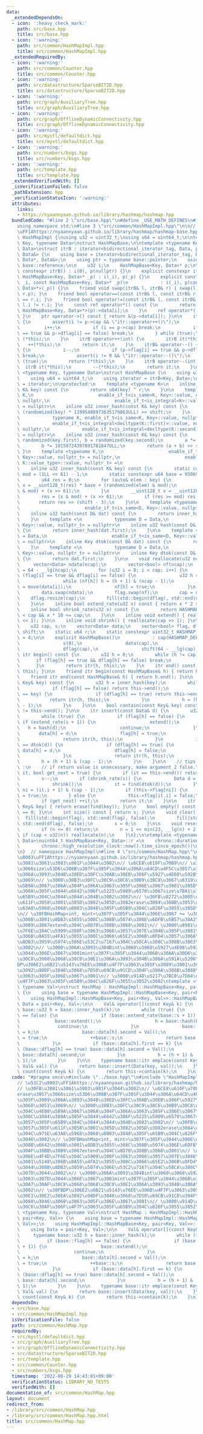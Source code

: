```yaml
---
data:
  _extendedDependsOn:
  - icon: ':heavy_check_mark:'
    path: src/base.hpp
    title: src/base.hpp
  - icon: ':warning:'
    path: src/common/HashMapImpl.hpp
    title: src/common/HashMapImpl.hpp
  _extendedRequiredBy:
  - icon: ':warning:'
    path: src/common/Counter.hpp
    title: src/common/Counter.hpp
  - icon: ':warning:'
    path: src/datastructure/SparseBIT2D.hpp
    title: src/datastructure/SparseBIT2D.hpp
  - icon: ':warning:'
    path: src/graph/AuxiliaryTree.hpp
    title: src/graph/AuxiliaryTree.hpp
  - icon: ':warning:'
    path: src/graph/OfflineDynamicConnectivity.hpp
    title: src/graph/OfflineDynamicConnectivity.hpp
  - icon: ':warning:'
    path: src/mystl/defaultdict.hpp
    title: src/mystl/defaultdict.hpp
  - icon: ':warning:'
    path: src/numbers/bsgs.hpp
    title: src/numbers/bsgs.hpp
  - icon: ':warning:'
    path: src/template.hpp
    title: src/template.hpp
  _extendedVerifiedWith: []
  _isVerificationFailed: false
  _pathExtension: hpp
  _verificationStatusIcon: ':warning:'
  attributes:
    links:
    - https://nyaannyaan.github.io/library/hashmap/hashmap.hpp
  bundledCode: "#line 2 \"src/base.hpp\"\n#define _USE_MATH_DEFINES\n#include <bits/stdc++.h>\n\
    using namespace std;\n#line 3 \"src/common/HashMapImpl.hpp\"\n\n// \u53C2\u8003\
    \uFF1Ahttps://nyaannyaan.github.io/library/hashmap/hashmap-base.hpp\nnamespace\
    \ HashMapImpl {\nusing u32 = uint32_t;\nusing u64 = uint64_t;\n\ntemplate <typename\
    \ Key, typename Data>\nstruct HashMapBase;\n\ntemplate <typename Key, typename\
    \ Data>\nstruct itrB : iterator<bidirectional_iterator_tag, Data, ptrdiff_t, Data*,\
    \ Data&> {\n    using base = iterator<bidirectional_iterator_tag, Data, ptrdiff_t,\
    \ Data*, Data&>;\n    using ptr = typename base::pointer;\n    using ref = typename\
    \ base::reference;\n\n    u32 i;\n    HashMapBase<Key, Data>* p;\n\n    explicit\
    \ constexpr itrB() : i(0), p(nullptr) {}\n    explicit constexpr itrB(u32 _i,\
    \ HashMapBase<Key, Data>* _p) : i(_i), p(_p) {}\n    explicit constexpr itrB(u32\
    \ _i, const HashMapBase<Key, Data>* _p)\n            : i(_i), p(const_cast<HashMapBase<Key,\
    \ Data>*>(_p)) {}\n    friend void swap(itrB& l, itrB& r) { swap(l.i, r.i), swap(l.p,\
    \ r.p); }\n    friend bool operator==(const itrB& l, const itrB& r) { return l.i\
    \ == r.i; }\n    friend bool operator!=(const itrB& l, const itrB& r) { return\
    \ l.i != r.i; }\n    const ref operator*() const {\n        return const_cast<const\
    \ HashMapBase<Key, Data>*>(p)->data[i];\n    }\n    ref operator*() { return p->data[i];\
    \ }\n    ptr operator->() const { return &(p->data[i]); }\n\n    itrB& operator++()\
    \ {\n        assert(i != p->cap && \"itr::operator++()\");\n        do {\n   \
    \         i++;\n            if (i == p->cap) break;\n            if (p->flag[i]\
    \ == true && p->dflag[i] == false) break;\n        } while (true);\n        return\
    \ (*this);\n    }\n    itrB operator++(int) {\n        itrB it(*this);\n     \
    \   ++(*this);\n        return it;\n    }\n    itrB& operator--() {\n        do\
    \ {\n            i--;\n            if (p->flag[i] == true && p->dflag[i] == false)\
    \ break;\n            assert(i != 0 && \"itr::operator--()\");\n        } while\
    \ (true);\n        return (*this);\n    }\n    itrB operator--(int) {\n      \
    \  itrB it(*this);\n        --(*this);\n        return it;\n    }\n};\n\ntemplate\
    \ <typename Key, typename Data>\nstruct HashMapBase {\n    using u32 = uint32_t;\n\
    \    using u64 = uint64_t;\n    using iterator = itrB<Key, Data>;\n    using itr\
    \ = iterator;\n\nprotected:\n    template <typename K>\n    inline u64 randomized(const\
    \ K& key) const {\n        return u64(key) ^ r;\n    }\n\n    template <typename\
    \ K,\n                        enable_if_t<is_same<K, Key>::value, nullptr_t> =\
    \ nullptr,\n                        enable_if_t<is_integral<K>::value, nullptr_t>\
    \ = nullptr>\n    inline u32 inner_hash(const K& key) const {\n        return\
    \ (randomized(key) * 11995408973635179863ULL) >> shift;\n    }\n    template <\n\
    \            typename K, enable_if_t<is_same<K, Key>::value, nullptr_t> = nullptr,\n\
    \            enable_if_t<is_integral<decltype(K::first)>::value, nullptr_t> =\
    \ nullptr,\n            enable_if_t<is_integral<decltype(K::second)>::value, nullptr_t>\
    \ = nullptr>\n    inline u32 inner_hash(const K& key) const {\n        u64 a =\
    \ randomized(key.first), b = randomized(key.second);\n        a *= 11995408973635179863ULL;\n\
    \        b *= 10150724397891781847ULL;\n        return (a + b) >> shift;\n   \
    \ }\n    template <typename K,\n                        enable_if_t<is_same<K,\
    \ Key>::value, nullptr_t> = nullptr,\n                        enable_if_t<is_integral<typename\
    \ K::value_type>::value, nullptr_t> =\n                                nullptr>\n\
    \    inline u32 inner_hash(const K& key) const {\n        static constexpr u64\
    \ mod = (1LL << 61) - 1;\n        static constexpr u64 base = 950699498548472943ULL;\n\
    \        u64 res = 0;\n        for (auto& elem : key) {\n            __uint128_t\
    \ x = __uint128_t(res) * base + (randomized(elem) & mod);\n            res = (x\
    \ & mod) + (x >> 61);\n        }\n        __uint128_t x = __uint128_t(res) * base;\n\
    \        res = (x & mod) + (x >> 61);\n        if (res >= mod) res -= mod;\n \
    \       return res >> (shift - 3);\n    }\n\n    template <typename D = Data,\n\
    \                        enable_if_t<is_same<D, Key>::value, nullptr_t> = nullptr>\n\
    \    inline u32 hash(const D& dat) const {\n        return inner_hash(dat);\n\
    \    }\n    template <\n            typename D = Data,\n            enable_if_t<is_same<decltype(D::first),\
    \ Key>::value, nullptr_t> = nullptr>\n    inline u32 hash(const D& dat) const\
    \ {\n        return inner_hash(dat.first);\n    }\n\n    template <typename D\
    \ = Data,\n                        enable_if_t<is_same<D, Key>::value, nullptr_t>\
    \ = nullptr>\n    inline Key dtok(const D& dat) const {\n        return dat;\n\
    \    }\n    template <\n            typename D = Data,\n            enable_if_t<is_same<decltype(D::first),\
    \ Key>::value, nullptr_t> = nullptr>\n    inline Key dtok(const D& dat) const\
    \ {\n        return dat.first;\n    }\n\n    void reallocate(u32 ncap) {\n   \
    \     vector<Data> ndata(ncap);\n        vector<bool> nf(ncap);\n        shift\
    \ = 64 - __lg(ncap);\n        for (u32 i = 0; i < cap; i++) {\n            if\
    \ (flag[i] == true && dflag[i] == false) {\n                u32 h = hash(data[i]);\n\
    \                while (nf[h]) h = (h + 1) & (ncap - 1);\n                ndata[h]\
    \ = move(data[i]);\n                nf[h] = true;\n            }\n        }\n\
    \        data.swap(ndata);\n        flag.swap(nf);\n        cap = ncap;\n    \
    \    dflag.resize(cap);\n        fill(std::begin(dflag), std::end(dflag), false);\n\
    \    }\n\n    inline bool extend_rate(u32 x) const { return x * 2 >= cap; }\n\n\
    \    inline bool shrink_rate(u32 x) const {\n        return HASHMAP_DEFAULT_SIZE\
    \ < cap && x * 10 <= cap;\n    }\n\n    inline void extend() { reallocate(cap\
    \ << 1); }\n\n    inline void shrink() { reallocate(cap >> 1); }\n\npublic:\n\
    \    u32 cap, s;\n    vector<Data> data;\n    vector<bool> flag, dflag;\n    u32\
    \ shift;\n    static u64 r;\n    static constexpr uint32_t HASHMAP_DEFAULT_SIZE\
    \ = 4;\n\n    explicit HashMapBase()\n            : cap(HASHMAP_DEFAULT_SIZE),\n\
    \                s(0),\n                data(cap),\n                flag(cap),\n\
    \                dflag(cap),\n                shift(64 - __lg(cap)) {}\n\n   \
    \ itr begin() const {\n        u32 h = 0;\n        while (h != cap) {\n      \
    \      if (flag[h] == true && dflag[h] == false) break;\n            h++;\n  \
    \      }\n        return itr(h, this);\n    }\n    itr end() const { return itr(this->cap,\
    \ this); }\n\n    friend itr begin(const HashMapBase& h) { return h.begin(); }\n\
    \    friend itr end(const HashMapBase& h) { return h.end(); }\n\n    itr find(const\
    \ Key& key) const {\n        u32 h = inner_hash(key);\n        while (true) {\n\
    \            if (flag[h] == false) return this->end();\n            if (dtok(data[h])\
    \ == key) {\n                if (dflag[h] == true) return this->end();\n     \
    \           return itr(h, this);\n            }\n            h = (h + 1) & (cap\
    \ - 1);\n        }\n    }\n\n    bool contain(const Key& key) const { return find(key)\
    \ != this->end(); }\n\n    itr insert(const Data& d) {\n        u32 h = hash(d);\n\
    \        while (true) {\n            if (flag[h] == false) {\n               \
    \ if (extend_rate(s + 1)) {\n                    extend();\n                 \
    \   h = hash(d);\n                    continue;\n                }\n         \
    \       data[h] = d;\n                flag[h] = true;\n                ++s;\n\
    \                return itr(h, this);\n            }\n            if (dtok(data[h])\
    \ == dtok(d)) {\n                if (dflag[h] == true) {\n                   \
    \ data[h] = d;\n                    dflag[h] = false;\n                    ++s;\n\
    \                }\n                return itr(h, this);\n            }\n    \
    \        h = (h + 1) & (cap - 1);\n        }\n    }\n\n    // tips for speed up\
    \ :\n    // if return value is unnecessary, make argument_2 false.\n    itr erase(itr\
    \ it, bool get_next = true) {\n        if (it == this->end()) return this->end();\n\
    \        s--;\n        if (shrink_rate(s)) {\n            Data d = data[it.i];\n\
    \            shrink();\n            it = find(dtok(d));\n        }\n        int\
    \ ni = (it.i + 1) & (cap - 1);\n        if (this->flag[ni]) {\n            this->dflag[it.i]\
    \ = true;\n        } else {\n            this->flag[it.i] = false;\n        }\n\
    \        if (get_next) ++it;\n        return it;\n    }\n\n    itr erase(const\
    \ Key& key) { return erase(find(key)); }\n\n    bool empty() const { return s\
    \ == 0; }\n\n    int size() const { return s; }\n\n    void clear() {\n      \
    \  fill(std::begin(flag), std::end(flag), false);\n        fill(std::begin(dflag),\
    \ std::end(dflag), false);\n        s = 0;\n    }\n\n    void reserve(int n) {\n\
    \        if (n <= 0) return;\n        n = 1 << min(23, __lg(n) + 2);\n       \
    \ if (cap < u32(n)) reallocate(n);\n    }\n};\n\ntemplate <typename Key, typename\
    \ Data>\nuint64_t HashMapBase<Key, Data>::r =\n    chrono::duration_cast<chrono::nanoseconds>(\n\
    \        chrono::high_resolution_clock::now().time_since_epoch())\n        .count();\n\
    \n}  // namespace HashMapImpl\n#line 4 \"src/common/HashMap.hpp\"\n\n// \u53C2\
    \u8003\uFF1Ahttps://nyaannyaan.github.io/library/hashmap/hashmap.hpp\n// \u30FB\
    \u3081\u3061\u3083\u901F\u3044\u3002\n// \u6CE8\u610F\u70B9\n// \u30FBerase\u3057\
    \u3066size\u53D6\u308B\u307F\u305F\u3044\u306A\u64CD\u4F5C\u3057\u3066\u305F\u3089\
    \u306A\u3093\u304B\u30ED\u30FC\u30AB\u30EB\u306F\u5927\u4E08\u592B\u3060\u3051\
    \u3069\n// \u3000\u30B3\u30FC\u30C9\u30C6\u30B9\u30C8\u3067\u6319\u52D5\u304C\u4E00\
    \u5B9A\u3067\u306A\u304F\u306A\u3063\u305F\u306E\u3067\u3001\u305D\u308C\u3084\
    \u308A\u305F\u3044\u6642\u306F\u5225\u5909\u6570\u3067size\u7BA1\u7406\u3057\u305F\
    \u65B9\u304C\u3044\u3044\u304B\u3082\u3002\n// \u30FB\u8272\u3005\u8A66\u3057\u305F\
    \u611F\u3058\u3001\u305D\u3082\u305D\u3082erase\u3084\u308B\u3053\u3068\u304C\u975E\
    \u63A8\u5968\u3068\u8003\u3048\u305F\u65B9\u304C\u826F\u3055\u305D\u3046\u3002\
    \n// \u30FBHashMap<int, mint>\u307F\u305F\u3044\u306E\u3067 += \u3084\u308B\u6642\
    \u306B\u3001\u8DB3\u3055\u308C\u308B\u5074\u306E\u6DFB\u5B57\u30A2\u30AF\u30BB\
    \u30B9\u3067extend\u304C\u8D70\u308B\u3068\u3001\n// \u3000\u8981\u7D20\u306E\u4F4D\
    \u7F6E\u304C\u5909\u308F\u3063\u3066\u3057\u307E\u3046\u305F\u3081\u3001\u5148\
    \u306B\u8A55\u4FA1\u3055\u308C\u3066\u65E2\u306B\u8FD4\u3057\u3066\u3044\u308B\
    \u8DB3\u3059\u5074\u306E\u53C2\u7167\u304C\u58CA\u308C\u308B\u3063\u307D\u3044\
    \u3002\n// \u3000\u306A\u3093\u304Bint\u3060\u3068\u5927\u4E08\u592B\u3063\u307D\
    \u3044\u306E\u3067\u3001mint\u307F\u305F\u3044\u306B\u30AA\u30D6\u30B8\u30A7\u30AF\
    \u30C8\u3060\u3068\u30C0\u30E1\u306A\u3093\u304B\u306A\u591A\u5206\u3002\n// \u30FB\
    DP\u306E2\u6B21\u5143\u76EE\u306B\u4F7F\u3063\u305F\u3089\u3001\u30E1\u30E2\u30EA\
    \u3092\u98DF\u3046\u3068\u7D50\u69CB\u91CD\u304F\u306A\u308B\u3088\u3046\u3060\
    \u3063\u305F\u306E\u3067\u3001\n// \u3000\u914D\u5217\u7BC0\u7D04\u30C6\u30AF\u306F\
    \u4F7F\u3063\u305F\u65B9\u304C\u826F\u3055\u3052\u3002\ntemplate <typename Key,\
    \ typename Val>\nstruct HashMap : HashMapImpl::HashMapBase<Key, pair<Key, Val>>\
    \ {\n    using base = typename HashMapImpl::HashMapBase<Key, pair<Key, Val>>;\n\
    \    using HashMapImpl::HashMapBase<Key, pair<Key, Val>>::HashMapBase;\n    using\
    \ Data = pair<Key, Val>;\n\n    Val& operator[](const Key& k) {\n        typename\
    \ base::u32 h = base::inner_hash(k);\n        while (true) {\n            if (base::flag[h]\
    \ == false) {\n                if (base::extend_rate(base::s + 1)) {\n       \
    \             base::extend();\n                    h = base::hash(k);\n      \
    \              continue;\n                }\n                base::data[h].first\
    \ = k;\n                base::data[h].second = Val();\n                base::flag[h]\
    \ = true;\n                ++base::s;\n                return base::data[h].second;\n\
    \            }\n            if (base::data[h].first == k) {\n                if\
    \ (base::dflag[h] == true) base::data[h].second = Val();\n                return\
    \ base::data[h].second;\n            }\n            h = (h + 1) & (base::cap -\
    \ 1);\n        }\n    }\n\n    typename base::itr emplace(const Key& key, const\
    \ Val& val) {\n        return base::insert(Data(key, val));\n    }\n\n    bool\
    \ count(const Key& k) {\n        return this->contain(k);\n    }\n};\n"
  code: "#pragma once\n#include \"../base.hpp\"\n#include \"HashMapImpl.hpp\"\n\n\
    // \u53C2\u8003\uFF1Ahttps://nyaannyaan.github.io/library/hashmap/hashmap.hpp\n\
    // \u30FB\u3081\u3061\u3083\u901F\u3044\u3002\n// \u6CE8\u610F\u70B9\n// \u30FB\
    erase\u3057\u3066size\u53D6\u308B\u307F\u305F\u3044\u306A\u64CD\u4F5C\u3057\u3066\
    \u305F\u3089\u306A\u3093\u304B\u30ED\u30FC\u30AB\u30EB\u306F\u5927\u4E08\u592B\
    \u3060\u3051\u3069\n// \u3000\u30B3\u30FC\u30C9\u30C6\u30B9\u30C8\u3067\u6319\u52D5\
    \u304C\u4E00\u5B9A\u3067\u306A\u304F\u306A\u3063\u305F\u306E\u3067\u3001\u305D\
    \u308C\u3084\u308A\u305F\u3044\u6642\u306F\u5225\u5909\u6570\u3067size\u7BA1\u7406\
    \u3057\u305F\u65B9\u304C\u3044\u3044\u304B\u3082\u3002\n// \u30FB\u8272\u3005\u8A66\
    \u3057\u305F\u611F\u3058\u3001\u305D\u3082\u305D\u3082erase\u3084\u308B\u3053\u3068\
    \u304C\u975E\u63A8\u5968\u3068\u8003\u3048\u305F\u65B9\u304C\u826F\u3055\u305D\
    \u3046\u3002\n// \u30FBHashMap<int, mint>\u307F\u305F\u3044\u306E\u3067 += \u3084\
    \u308B\u6642\u306B\u3001\u8DB3\u3055\u308C\u308B\u5074\u306E\u6DFB\u5B57\u30A2\
    \u30AF\u30BB\u30B9\u3067extend\u304C\u8D70\u308B\u3068\u3001\n// \u3000\u8981\u7D20\
    \u306E\u4F4D\u7F6E\u304C\u5909\u308F\u3063\u3066\u3057\u307E\u3046\u305F\u3081\
    \u3001\u5148\u306B\u8A55\u4FA1\u3055\u308C\u3066\u65E2\u306B\u8FD4\u3057\u3066\
    \u3044\u308B\u8DB3\u3059\u5074\u306E\u53C2\u7167\u304C\u58CA\u308C\u308B\u3063\
    \u307D\u3044\u3002\n// \u3000\u306A\u3093\u304Bint\u3060\u3068\u5927\u4E08\u592B\
    \u3063\u307D\u3044\u306E\u3067\u3001mint\u307F\u305F\u3044\u306B\u30AA\u30D6\u30B8\
    \u30A7\u30AF\u30C8\u3060\u3068\u30C0\u30E1\u306A\u3093\u304B\u306A\u591A\u5206\
    \u3002\n// \u30FBDP\u306E2\u6B21\u5143\u76EE\u306B\u4F7F\u3063\u305F\u3089\u3001\
    \u30E1\u30E2\u30EA\u3092\u98DF\u3046\u3068\u7D50\u69CB\u91CD\u304F\u306A\u308B\
    \u3088\u3046\u3060\u3063\u305F\u306E\u3067\u3001\n// \u3000\u914D\u5217\u7BC0\u7D04\
    \u30C6\u30AF\u306F\u4F7F\u3063\u305F\u65B9\u304C\u826F\u3055\u3052\u3002\ntemplate\
    \ <typename Key, typename Val>\nstruct HashMap : HashMapImpl::HashMapBase<Key,\
    \ pair<Key, Val>> {\n    using base = typename HashMapImpl::HashMapBase<Key, pair<Key,\
    \ Val>>;\n    using HashMapImpl::HashMapBase<Key, pair<Key, Val>>::HashMapBase;\n\
    \    using Data = pair<Key, Val>;\n\n    Val& operator[](const Key& k) {\n   \
    \     typename base::u32 h = base::inner_hash(k);\n        while (true) {\n  \
    \          if (base::flag[h] == false) {\n                if (base::extend_rate(base::s\
    \ + 1)) {\n                    base::extend();\n                    h = base::hash(k);\n\
    \                    continue;\n                }\n                base::data[h].first\
    \ = k;\n                base::data[h].second = Val();\n                base::flag[h]\
    \ = true;\n                ++base::s;\n                return base::data[h].second;\n\
    \            }\n            if (base::data[h].first == k) {\n                if\
    \ (base::dflag[h] == true) base::data[h].second = Val();\n                return\
    \ base::data[h].second;\n            }\n            h = (h + 1) & (base::cap -\
    \ 1);\n        }\n    }\n\n    typename base::itr emplace(const Key& key, const\
    \ Val& val) {\n        return base::insert(Data(key, val));\n    }\n\n    bool\
    \ count(const Key& k) {\n        return this->contain(k);\n    }\n};\n"
  dependsOn:
  - src/base.hpp
  - src/common/HashMapImpl.hpp
  isVerificationFile: false
  path: src/common/HashMap.hpp
  requiredBy:
  - src/mystl/defaultdict.hpp
  - src/graph/AuxiliaryTree.hpp
  - src/graph/OfflineDynamicConnectivity.hpp
  - src/datastructure/SparseBIT2D.hpp
  - src/template.hpp
  - src/common/Counter.hpp
  - src/numbers/bsgs.hpp
  timestamp: '2022-08-29 14:43:01+09:00'
  verificationStatus: LIBRARY_NO_TESTS
  verifiedWith: []
documentation_of: src/common/HashMap.hpp
layout: document
redirect_from:
- /library/src/common/HashMap.hpp
- /library/src/common/HashMap.hpp.html
title: src/common/HashMap.hpp
---
```


